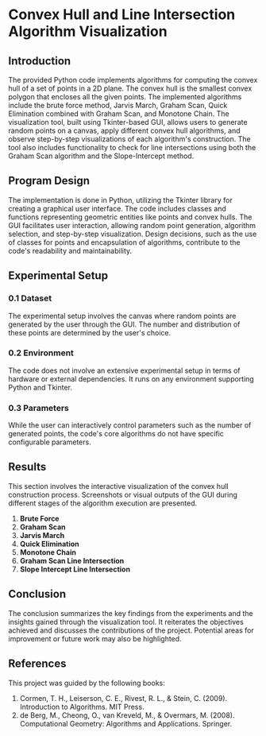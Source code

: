 # Convex Hull and Line Intersection Algorithm Visualization

## Introduction
The provided Python code implements algorithms for computing the convex hull of a set of points in a 2D plane. The convex hull is the smallest convex polygon that encloses all the given points. The implemented algorithms include the brute force method, Jarvis March, Graham Scan, Quick Elimination combined with Graham Scan, and Monotone Chain. The visualization tool, built using Tkinter-based GUI, allows users to generate random points on a canvas, apply different convex hull algorithms, and observe step-by-step visualizations of each algorithm's construction. The tool also includes functionality to check for line intersections using both the Graham Scan algorithm and the Slope-Intercept method.

## Program Design
The implementation is done in Python, utilizing the Tkinter library for creating a graphical user interface. The code includes classes and functions representing geometric entities like points and convex hulls. The GUI facilitates user interaction, allowing random point generation, algorithm selection, and step-by-step visualization. Design decisions, such as the use of classes for points and encapsulation of algorithms, contribute to the code's readability and maintainability.

## Experimental Setup
### 0.1 Dataset
The experimental setup involves the canvas where random points are generated by the user through the GUI. The number and distribution of these points are determined by the user's choice.
### 0.2 Environment
The code does not involve an extensive experimental setup in terms of hardware or external dependencies. It runs on any environment supporting Python and Tkinter.
### 0.3 Parameters
While the user can interactively control parameters such as the number of generated points, the code's core algorithms do not have specific configurable parameters.

## Results
This section involves the interactive visualization of the convex hull construction process. Screenshots or visual outputs of the GUI during different stages of the algorithm execution are presented.

1. **Brute Force**
2. **Graham Scan**
3. **Jarvis March**
4. **Quick Elimination**
5. **Monotone Chain**
6. **Graham Scan Line Intersection**
7. **Slope Intercept Line Intersection**

## Conclusion
The conclusion summarizes the key findings from the experiments and the insights gained through the visualization tool. It reiterates the objectives achieved and discusses the contributions of the project. Potential areas for improvement or future work may also be highlighted.

## References
This project was guided by the following books:
1. Cormen, T. H., Leiserson, C. E., Rivest, R. L., & Stein, C. (2009). Introduction to Algorithms. MIT Press.
2. de Berg, M., Cheong, O., van Kreveld, M., & Overmars, M. (2008). Computational Geometry: Algorithms and Applications. Springer.
